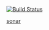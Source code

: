 [![Build Status](https://travis-ci.com/grpc-swagger/grpc-swagger.svg?branch=master)](https://travis-ci.com/grpc-swagger/grpc-swagger)

[sonar](https://sonarcloud.io/dashboard?id=io.grpc%3Agrpc-swagger)